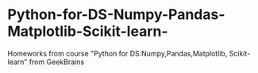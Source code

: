 # Python-for-DS-Numpy-Pandas-Matplotlib-Scikit-learn-
Homeworks from course "Python for DS:Numpy,Pandas,Matplotlib, Scikit-learn" from GeekBrains

